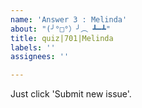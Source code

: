 ```yaml
---
name: 'Answer 3 : Melinda'
about: "(╯°□°）╯︵ ┻━┻"
title: quiz|701|Melinda
labels: ''
assignees: ''

---
```


Just click 'Submit new issue'.
